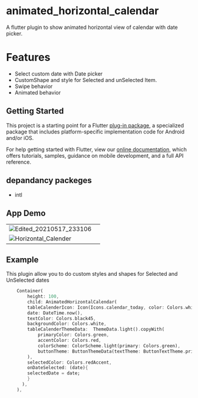 # animated_horizontal_calendar

A flutter plugin to show animated horizontal view of calendar with date picker.

# Features #
- Select custom date with Date picker
- CustomShape and style for Selected and unSelected Item.
- Swipe behavior
- Animated behavior


## Getting Started

This project is a starting point for a Flutter
[plug-in package](https://flutter.dev/developing-packages/),
a specialized package that includes platform-specific implementation code for
Android and/or iOS.

For help getting started with Flutter, view our 
[online documentation](https://flutter.dev/docs), which offers tutorials, 
samples, guidance on mobile development, and a full API reference.
## depandancy packeges
- intl
## App Demo
| | |
|--------|-----|
|![Edited_20210517_233106](https://user-images.githubusercontent.com/29401466/118532752-1fece500-b769-11eb-8634-d8dd18eab4a3.gif)| 
![Horizontal_Calender](https://user-images.githubusercontent.com/29401466/118534108-aeae3180-b76a-11eb-8379-379f9309383e.jpg) |

## Example
This plugin allow you to do custom styles and shapes for Selected and UnSelected dates
```dart
    Container(
        height: 100,
        child: AnimatedHorizontalCalendar(
        tableCalenderIcon: Icon(Icons.calendar_today, color: Colors.white,),
        date: DateTime.now(),
        textColor: Colors.black45,
        backgroundColor: Colors.white,
        tableCalenderThemeData:  ThemeData.light().copyWith(
            primaryColor: Colors.green,
            accentColor: Colors.red,
            colorScheme: ColorScheme.light(primary: Colors.green),
            buttonTheme: ButtonThemeData(textTheme: ButtonTextTheme.primary),
        ),
        selectedColor: Colors.redAccent,
        onDateSelected: (date){
        selectedDate = date;
        } 
      ),
    ),
```

